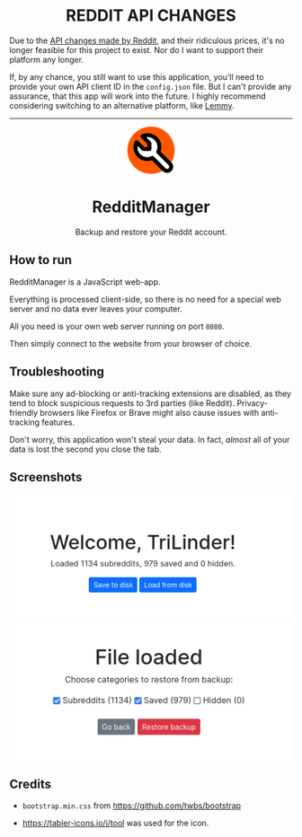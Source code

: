 <h1 align="center">REDDIT API CHANGES</h1>

Due to the [API changes made by Reddit](https://www.reddit.com/r/apolloapp/comments/13ws4w3/had_a_call_with_reddit_to_discuss_pricing_bad/), and their ridiculous prices, it's no longer feasible for this project to exist. Nor do I want to support their platform any longer.

If, by any chance, you still want to use this application, you'll need to provide your own API client ID in the `config.json` file. But I can't provide any assurance, that this app will work into the future. I highly recommend considering switching to an alternative platform, like [Lemmy](https://join-lemmy.org/).

---

<p align="center"><img title="RedditManager icon" src="README_ASSETS/icon.png" alt="RedditManager icon" width="84"></p>

<h1 align="center">RedditManager</h1>
<p align="center">Backup and restore your Reddit account.</p>

## How to run

RedditManager is a JavaScript web-app.

Everything is processed client-side, so there is no need for a special web server and no data ever leaves your computer.

All you need is your own web server running on port `8080`.

Then simply connect to the website from your browser of choice.

## Troubleshooting

Make sure any ad-blocking or anti-tracking extensions are disabled, as they tend to block suspicious requests to 3rd parties (like Reddit). Privacy-friendly browsers like Firefox or Brave might also cause issues with anti-tracking features.

Don't worry, this application won't steal your data. In fact, *almost* all of your data is lost the second you close the tab.

## Screenshots

<img title="A screenshot showing the application after loading user data" src="README_ASSETS/screenshots/1.png" alt="A screenshot showing the application after loading user data" width="580">

<img title="A screenshot showing the application about to restore from a backup" src="README_ASSETS/screenshots/2.png" alt="A screenshot showing the application about to restore from a backup" width="580">

## Credits

- `bootstrap.min.css` from https://github.com/twbs/bootstrap

- https://tabler-icons.io/i/tool was used for the icon.
